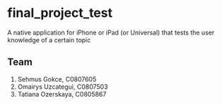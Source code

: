 # final_project_test
A native application for iPhone or iPad (or Universal) that tests the user knowledge of a certain topic

## Team
1. Sehmus Gokce, C0807605
2. Omairys Uzcategui, C0807503 
3. Tatiana Ozerskaya, C0805867
